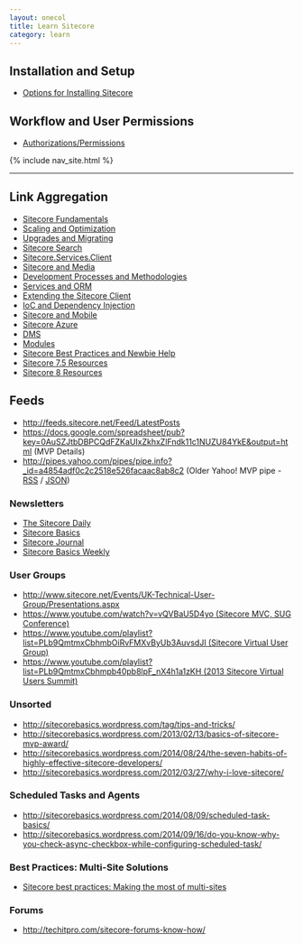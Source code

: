 ```yaml
---
layout: onecol
title: Learn Sitecore
category: learn
---
```


<h2>Installation and Setup</h2>
<ul>
   <li><a href="{{ site.baseurl }}/sitecore-basics/installing-sitecore">Options for Installing Sitecore</a></li>
</ul>

<h2>Workflow and User Permissions</h2>
<ul>
  <li><a href="{{ site.baseurl }}/documentation/Sitecore Fundamentals/Authorizations">Authorizations/Permissions</a></li>
</ul>

{% include nav_site.html %}

<hr />

<h2>Link Aggregation</h2>

<ul>
  <li><a href="/docs/documentation/Sitecore Fundamentals/index.html">Sitecore Fundamentals</a></li>
  <li><a href="/docs/documentation/Scaling and Optimization/index.html">Scaling and Optimization</a></li>
  <li><a href="/docs/documentation/Upgrades and Migrating/index.html">Upgrades and Migrating</a></li>
  <li><a href="/docs/documentation/Search/index.html">Sitecore Search</a></li>
  <li><a href="/docs/documentation/Sitecore Services Layer/index.html">Sitecore.Services.Client</a></li>
  <li><a href="/docs/documentation/Sitecore and Media/index.html">Sitecore and Media</a></li>
  <li><a href="/docs/documentation/Development Processes/index.html">Development Processes and Methodologies</a></li>
  <li><a href="/docs/documentation/Services and ORMs/index.html">Services and ORM</a></li>
  <li><a href="/docs/documentation/Extending the Sitecore Client/index.html">Extending the Sitecore Client</a></li>
  <li><a href="/docs/documentation/IoC/index.html">IoC and Dependency Injection</a></li>
  <li><a href="/docs/documentation/Mobile/index.html">Sitecore and Mobile</a></li>
  <li><a href="/docs/documentation/Sitecore Azure/index.html">Sitecore Azure</a></li>
  <li><a href="/docs/documentation/DMS/index.html">DMS</a></li>
  <li><a href="/docs/documentation/Modules/index.html">Modules</a></li>
  <li><a href="/docs/documentation/Sitecore Best Practices/index.html">Sitecore Best Practices and Newbie Help</a></li>
  <li><a href="/docs/documentation/Sitecore 7-5/index.html">Sitecore 7.5 Resources</a></li>
  <li><a href="/docs/documentation/Sitecore 8/index.html">Sitecore 8 Resources</a></li>
</ul>

<h2>Feeds</h2>

<ul>
  <li><a href="http://feeds.sitecore.net/Feed/LatestPosts">http://feeds.sitecore.net/Feed/LatestPosts</a></li>
  <li><a href="https://docs.google.com/spreadsheet/pub?key=0AuSZJtbDBPCQdFZKaUIxZkhxZlFndk11c1NUZU84YkE&amp;output=html">https://docs.google.com/spreadsheet/pub?key=0AuSZJtbDBPCQdFZKaUIxZkhxZlFndk11c1NUZU84YkE&amp;output=html</a> (MVP Details)</li>
  <li><a href="http://pipes.yahoo.com/pipes/pipe.info?_id=a4854adf0c2c2518e526facaac8ab8c2">http://pipes.yahoo.com/pipes/pipe.info?_id=a4854adf0c2c2518e526facaac8ab8c2</a> (Older Yahoo! MVP pipe - <a href="http://pipes.yahoo.com/pipes/pipe.run?_id=a4854adf0c2c2518e526facaac8ab8c2&amp;_render=rss">RSS</a> / <a href="http://pipes.yahoo.com/pipes/pipe.run?_id=a4854adf0c2c2518e526facaac8ab8c2&amp;_render=json">JSON</a>)</li>
</ul>

<h3 id="newsletters">Newsletters</h3>

<ul>
  <li><a href="http://paper.li/sitecore">The Sitecore Daily</a></li>
  <li><a href="http://paper.li/kiranpatils/1378702752">Sitecore Basics</a></li>
  <li><a href="http://paper.li/varunvns/1387067950">Sitecore Journal</a></li>
  <li><a href="http://tinyletter.com/sitecorebasics">Sitecore Basics Weekly</a></li>
</ul>

<h3 id="user-groups">User Groups</h3>

<ul>
  <li><a href="http://www.sitecore.net/Events/UK-Technical-User-Group/Presentations.aspx">http://www.sitecore.net/Events/UK-Technical-User-Group/Presentations.aspx </a></li>
  <li><a href="https://www.youtube.com/watch?v=vQVBaU5D4yo">https://www.youtube.com/watch?v=vQVBaU5D4yo (Sitecore MVC, SUG Conference)</a></li>
  <li><a href="https://www.youtube.com/playlist?list=PLb9QmtmxCbhmbOiRvFMXvByUb3AuvsdJI">https://www.youtube.com/playlist?list=PLb9QmtmxCbhmbOiRvFMXvByUb3AuvsdJI (Sitecore Virtual User Group)</a></li>
  <li><a href="https://www.youtube.com/playlist?list=PLb9QmtmxCbhmpb40pb8lpF_nX4h1a1zKH">https://www.youtube.com/playlist?list=PLb9QmtmxCbhmpb40pb8lpF_nX4h1a1zKH (2013 Sitecore Virtual Users Summit)</a></li>
</ul>

<h3 id="unsorted">Unsorted</h3>

<ul>
  <li><a href="http://sitecorebasics.wordpress.com/tag/tips-and-tricks/">http://sitecorebasics.wordpress.com/tag/tips-and-tricks/ </a></li>
  <li><a href="http://sitecorebasics.wordpress.com/2013/02/13/basics-of-sitecore-mvp-award/">http://sitecorebasics.wordpress.com/2013/02/13/basics-of-sitecore-mvp-award/ </a></li>
  <li><a href="http://sitecorebasics.wordpress.com/2014/08/24/the-seven-habits-of-highly-effective-sitecore-developers/">http://sitecorebasics.wordpress.com/2014/08/24/the-seven-habits-of-highly-effective-sitecore-developers/</a></li>
  <li><a href="http://sitecorebasics.wordpress.com/2012/03/27/why-i-love-sitecore/">http://sitecorebasics.wordpress.com/2012/03/27/why-i-love-sitecore/ </a></li>
</ul>

<h3 id="scheduled-tasks-and-agents">Scheduled Tasks and Agents</h3>
<ul>
  <li><a href="http://sitecorebasics.wordpress.com/2014/08/09/scheduled-task-basics/">http://sitecorebasics.wordpress.com/2014/08/09/scheduled-task-basics/ </a></li>
  <li><a href="http://sitecorebasics.wordpress.com/2014/09/16/do-you-know-why-you-check-async-checkbox-while-configuring-scheduled-task/">http://sitecorebasics.wordpress.com/2014/09/16/do-you-know-why-you-check-async-checkbox-while-configuring-scheduled-task/ </a></li>
</ul>

<h3 id="best-practices-multi-site-solutions">Best Practices: Multi-Site Solutions</h3>
<ul>
  <li><a href="http://www.nonlinearcreations.com/Digital/how-we-think/slideshows/Sitecore-multi-sites.aspx#.VHdnTyLfJmw.twitter">Sitecore best practices: Making the most of multi-sites</a></li>
</ul>

<h3 id="forums">Forums</h3>

<ul>
  <li><a href="http://techitpro.com/sitecore-forums-know-how/">http://techitpro.com/sitecore-forums-know-how/</a></li>
</ul>
